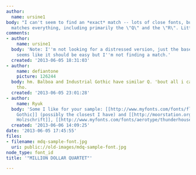 ```yaml
---
author:
  name: ursine1
body: "I can't seem to find an *exact* match -- lots of close fonts, but nothing that
  matches everything, including primarily the \"Q\" and the \"R\". Little help?\r\n\r\n"
comments:
- author:
    name: ursine1
  body: 'Note: I''m not looking for a distressed version, just the base font. This
    seems like it should be easy but I''m not finding a match.'
  created: '2013-06-05 18:31:03'
- author:
    name: defiantone
    picture: 126244
  body: hm. Balboa and Industrial Gothic have similar Q. 'bout all i can say for them
    tho.
  created: '2013-06-05 23:01:28'
- author:
    name: Ryuk
  body: 'Some I like for your sample: [[http://www.myfonts.com/fonts/flat-it/rama-gothic|Rama
    Gothic]] (possibly the closest I have) and [[http://moorstation.org/typoasis/designers/steffmann/samples/e/engeholz.htm|Enge
    Holzschrift]], [[http://www.myfonts.com/fonts/aerotype/thunderhouse|Thunderhouse]]'
  created: '2013-06-06 14:09:25'
date: '2013-06-05 17:45:55'
files:
- filename: mdq-sample-font.jpg
  uri: public://old-images/mdq-sample-font.jpg
node_type: font_id
title: '"MILLION DOLLAR QUARTET"'

---
```

